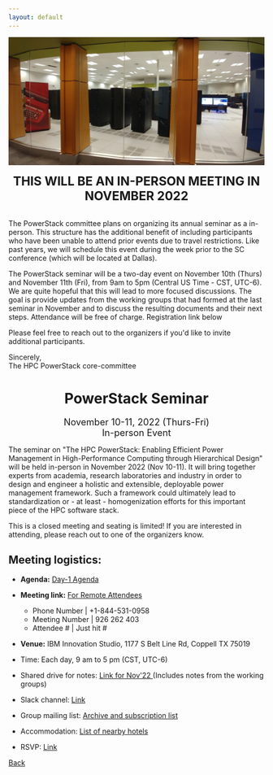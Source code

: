 ```yaml
---
layout: default
---
```


![](images/venue_ps22.jpg)

<p align="center"><font size="+2"><b>THIS WILL BE AN IN-PERSON MEETING IN NOVEMBER 2022</b></font></p><br/>
The PowerStack committee plans on organizing its annual seminar as a in-person. This structure has the additional benefit of including participants who have been unable to attend prior events due to travel restrictions. Like past years, we will schedule this event during the week prior to the SC conference (which will be located at Dallas).

The PowerStack seminar will be a two-day event on November 10th (Thurs) and November 11th (Fri), from 9am to 5pm (Central US Time - CST, UTC-6). 
We are quite hopeful that this will lead to more focused discussions.  The goal is provide updates from the working groups that had formed at the last seminar in November and to discuss the resulting documents and their next steps. Attendance will be free of charge. Registration link below 

Please feel free to reach out to the organizers if you'd like to invite additional participants.

Sincerely,<br/>
The HPC PowerStack core-committee

<h1 align="center">PowerStack Seminar</h1>

<p align="center"><font size="+1">November 10-11, 2022 (Thurs-Fri)<br/>In-person Event</font></p>

The seminar on "The HPC PowerStack: Enabling Efficient Power Management in
High-Performance Computing through Hierarchical Design" will be held in-person in November 2022 (Nov 10-11). It will bring together experts from academia, research
laboratories and industry in order to design and engineer a holistic and
extensible, deployable power management framework.  Such a framework could
ultimately lead to standardization or - at least - homogenization efforts for
this important piece of the HPC software stack.

This is a closed meeting and seating is limited! If you are interested in attending, please reach out to one of the organizers know.


## Meeting logistics:

* <b>Agenda:</b> <a href="https://groups.google.com/g/powerstack-announce/c/eFhl9XzpIiA/m/cqFWPi2yBgAJ"> Day-1 Agenda </a>

* <b>Meeting link:</b> <a href="https://ibm.webex.com/meet/rosedahl"> For Remote Attendees </a>
	* Phone Number   | +1-844-531-0958
	* Meeting Number | 926 262 403
	* Attendee #     | Just hit #

* <b>Venue:</b> IBM Innovation Studio, 1177 S Belt Line Rd, Coppell TX 75019

* Time: Each day, 9 am to 5 pm (CST, UTC-6)

* Shared drive for notes: <a href="https://drive.google.com/drive/folders/1QwVkTRtYYStt_hCNXNydCUzzm2luWJ26?usp=sharing"> Link for Nov'22 </a> (Includes notes from the working groups)

* Slack channel: <a href="https://powerstack.slack.com/"> Link </a>

* Group mailing list: <a href="https://groups.google.com/forum/#!forum/powerstack-announce"> Archive and subscription list </a>

* Accommodation: <a href="PS_2022_hotels.pdf"> List of nearby hotels </a>

* RSVP: <a href="https://forms.gle/4vS5tKEhxmREngq89"> Link </a>

[Back](./)
